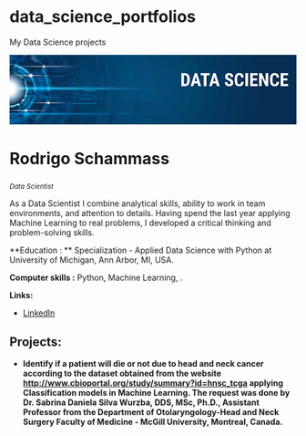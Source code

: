 # data_science_portfolios
My Data Science projects

<p align="center">
  <img src="banner_data_science.png" >
</p>

# Rodrigo Schammass
<sub>*Data Scientist*</sub>

As a Data Scientist I combine analytical skills, ability to work in team environments, and attention to details. Having spend the last year applying Machine Learning to real problems, I developed a critical thinking and problem-solving skills.

**Education : ** Specialization - Applied Data Science with Python at University of Michigan, Ann Arbor, MI, USA.

**Computer skills :** Python, Machine Learning, .

**Links:**
* [LinkedIn](https://www.linkedin.com/in/rodrigo-schammass-756a3015/)


## Projects:

* **Identify if a patient will die or not due to head and neck cancer according to the dataset obtained from the website http://www.cbioportal.org/study/summary?id=hnsc_tcga applying Classification models in Machine Learning. The request was done by Dr. Sabrina Daniela Silva Wurzba, DDS, MSc, Ph.D., Assistant Professor from the Department of Otolaryngology-Head and Neck Surgery Faculty of Medicine - McGill University, Montreal, Canada.**
